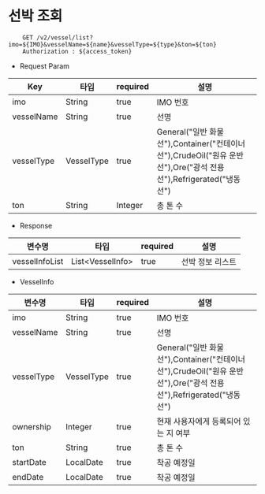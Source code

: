 # 선박 조회

```
    GET /v2/vessel/list?imo=${IMO}&vesselName=${name}&vesselType=${type}&ton=${ton}
    Authorization : ${access_token}
```

- Request Param

Key| 타입  |required|설명
  ---|-----|---|---|
imo|String|true|IMO 번호
vesselName|String|true|선명
vesselType|VesselType|true|General("일반 화물선"),Container("컨테이너선"),CrudeOil("원유 운반선"),Ore("광석 전용선"),Refrigerated("냉동선")
ton|String|Integer|총 톤 수

- Response

변수명| 타입                |required|설명
  ---|-------------------|---|---|
vesselInfoList| List\<VesselInfo> |true|선박 정보 리스트

- VesselInfo

변수명| 타입                |required|설명
  ---|-------------------|---|---|
imo| String |true|IMO 번호
vesselName| String |true|선명
vesselType| VesselType |true|General("일반 화물선"),Container("컨테이너선"),CrudeOil("원유 운반선"),Ore("광석 전용선"),Refrigerated("냉동선")
ownership| Integer |true|현재 사용자에게 등록되어 있는 지 여부
ton| String |true|총 톤 수
startDate| LocalDate |true|착공 예정일
endDate| LocalDate |true|착공 예정일
